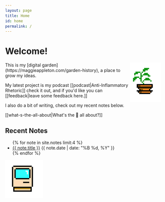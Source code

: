 ```yaml
---
layout: page
title: Home
id: home
permalink: /
---
```


# Welcome!

<img src = "/assets/potted-plant.png" style = "float: right" alt="Potted Plant"/>
This is my [digital garden](https://maggieappleton.com/garden-history), a place to grow my ideas.

My latest project is my podcast [[podcast|Anti-Inflammatory Rhetoric]] check it out, and if you'd like you can [[feedback|leave some feedback here.]]

I also do a bit of writing, check out my recent notes below.
<p>
[[what-s-the-all-about|What's the 🌱 all about?]]
</p>

<section class="recent-notes">
  <h2>Recent Notes</h2>
  <ul>
    {% for note in site.notes limit:4 %}
      <li>
        <a href="{{ note.url | relative_url }}">{{ note.title }}</a>
        <span class="note-date">{{ note.date | date: "%B %d, %Y" }}</span>
      </li>
    {% endfor %}
  </ul>
</section>

![Mac Plus](/assets/mac.png)

